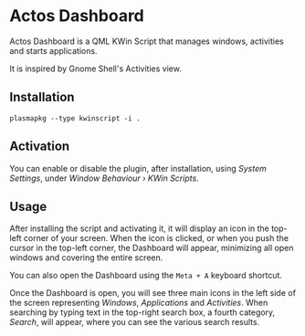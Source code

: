 Actos Dashboard
===============

Actos Dashboard is a QML KWin Script that manages windows, activities and starts applications.

It is inspired by Gnome Shell's Activities view.

## Installation

	plasmapkg --type kwinscript -i .

## Activation

You can enable or disable the plugin, after installation, using *System Settings*, under *Window Behaviour › KWin Scripts*.

## Usage

After installing the script and activating it, it will display an icon in the top-left corner of your screen. When the icon is clicked, or when you push the cursor in the top-left corner, the Dashboard will appear, minimizing all open windows and covering the entire screen. 

You can also open the Dashboard using the `Meta + A` keyboard shortcut.

Once the Dashboard is open, you will see three main icons in the left side of the screen representing *Windows*, *Applications* and *Activities*. When searching by typing text in the top-right search box, a fourth category, *Search*, will appear, where you can see the various search results.